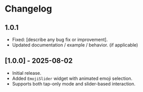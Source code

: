 # Changelog

## 1.0.1

- Fixed: [describe any bug fix or improvement].
- Updated documentation / example / behavior. (if applicable)


## [1.0.0] - 2025-08-02
- Initial release.
- Added `EmojiSlider` widget with animated emoji selection.
- Supports both tap-only mode and slider-based interaction.
